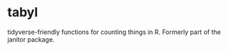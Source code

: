# tabyl
tidyverse-friendly functions for counting things in R. Formerly part of the janitor package.
